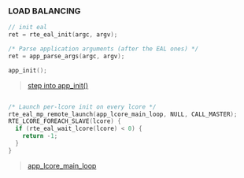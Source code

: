 ### LOAD BALANCING

```c
// init eal
ret = rte_eal_init(argc, argv);

/* Parse application arguments (after the EAL ones) */
ret = app_parse_args(argc, argv);

app_init();
```

> [step into app_init()](app_init.md)

```c

/* Launch per-lcore init on every lcore */
rte_eal_mp_remote_launch(app_lcore_main_loop, NULL, CALL_MASTER);
RTE_LCORE_FOREACH_SLAVE(lcore) {
  if (rte_eal_wait_lcore(lcore) < 0) {
    return -1;
  }
}

```

> [app_lcore_main_loop](app_lcore_main_loop.md)
